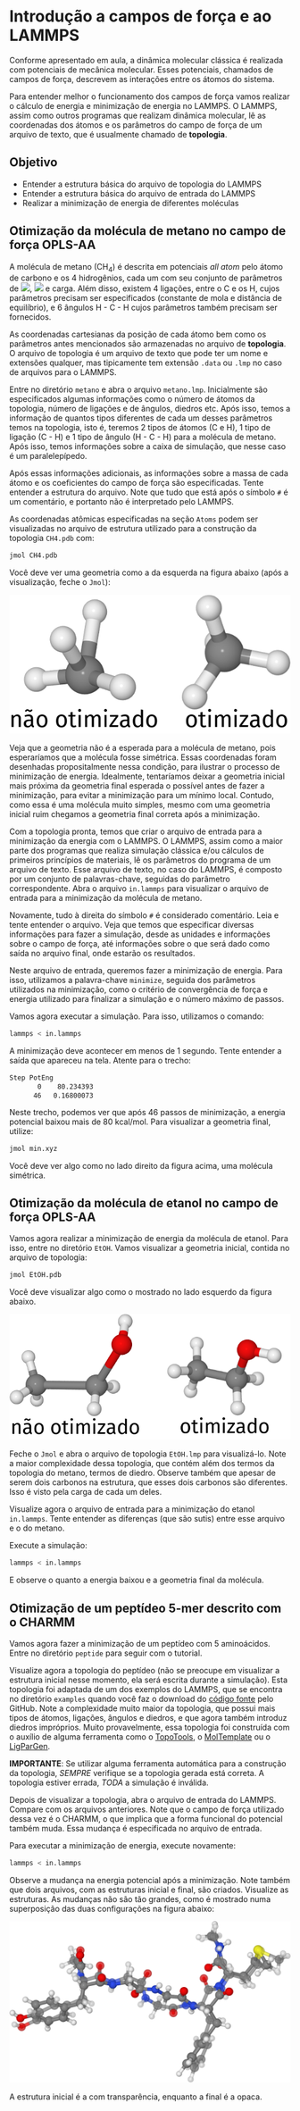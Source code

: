 # Introdução a campos de força e ao LAMMPS

Conforme apresentado em aula, a dinâmica molecular clássica é realizada com potenciais de mecânica molecular.
Esses potenciais, chamados de campos de força, descrevem as interações entre os átomos do sistema.

Para entender melhor o funcionamento dos campos de força vamos realizar o cálculo de energia e minimização de energia no LAMMPS.
O LAMMPS, assim como outros programas que realizam dinâmica molecular, lê as coordenadas dos átomos e os parâmetros do campo de força de um arquivo de texto, que é usualmente chamado de **topologia**.

## Objetivo

- Entender a estrutura básica do arquivo de topologia do LAMMPS
- Entender a estrutura básica do arquivo de entrada do LAMMPS
- Realizar a minimização de energia de diferentes moléculas

## Otimização da molécula de metano no campo de força OPLS-AA

A molécula de metano (CH<sub>4</sub>) é descrita em potenciais *all atom* pelo átomo de carbono e os 4 hidrogênios, cada um com seu conjunto de parâmetros de <img src="https://render.githubusercontent.com/render/math?math=%5Cepsilon">, <img src="https://render.githubusercontent.com/render/math?math=%5Csigma"> e carga.
Além disso, existem 4 ligações, entre o C e os H, cujos parâmetros precisam ser especificados (constante de mola e distância de equilíbrio), e 6 ângulos H - C - H cujos parâmetros também precisam ser fornecidos.

As coordenadas cartesianas da posição de cada átomo bem como os parâmetros antes mencionados são armazenadas no arquivo de **topologia**.
O arquivo de topologia é um arquivo de texto que pode ter um nome e extensões qualquer, mas tipicamente tem extensão `.data` ou `.lmp` no caso de arquivos para o LAMMPS.

Entre no diretório `metano` e abra o arquivo `metano.lmp`.
Inicialmente são especificados algumas informações como o número de átomos da topologia, número de ligações e de ângulos, diedros etc.
Após isso, temos a informação de quantos tipos diferentes de cada um desses parâmetros temos na topologia, isto é, teremos 2 tipos de átomos (C e H), 1 tipo de ligação (C - H) e 1 tipo de ângulo (H - C - H) para a molécula de metano.
Após isso, temos informações sobre a caixa de simulação, que nesse caso é um paralelepípedo.

Após essas informações adicionais, as informações sobre a massa de cada átomo e os coeficientes do campo de força são especificadas.
Tente entender a estrutura do arquivo.
Note que tudo que está após o símbolo `#` é um comentário, e portanto não é interpretado pelo LAMMPS.

As coordenadas atômicas especificadas na seção `Atoms` podem ser visualizadas no arquivo de estrutura utilizado para a construção da topologia `CH4.pdb` com:

```bash
jmol CH4.pdb
```

Você deve ver uma geometria como a da esquerda na figura abaixo (após a visualização, feche o `Jmol`):

![metano](imgs/metano_comb.png)

Veja que a geometria não é a esperada para a molécula de metano, pois esperaríamos que a molécula fosse simétrica.
Essas coordenadas foram desenhadas propositalmente nessa condição, para ilustrar o processo de minimização de energia.
Idealmente, tentaríamos deixar a geometria inicial mais próxima da geometria final esperada o possível antes de fazer a minimização, para evitar a minimização para um mínimo local.
Contudo, como essa é uma molécula muito simples, mesmo com uma geometria inicial ruim chegamos a geometria final correta após a minimização.

Com a topologia pronta, temos que criar o arquivo de entrada para a minimização da energia com o LAMMPS.
O LAMMPS, assim como a maior parte dos programas que realiza simulação clássica e/ou cálculos de primeiros princípios de materiais, lê os parâmetros do programa de um arquivo de texto.
Esse arquivo de texto, no caso do LAMMPS, é composto por um conjunto de palavras-chave, seguidas do parâmetro correspondente.
Abra o arquivo `in.lammps` para visualizar o arquivo de entrada para a minimização da molécula de metano.

Novamente, tudo à direita do símbolo `#` é considerado comentário.
Leia e tente entender o arquivo.
Veja que temos que especificar diversas informações para fazer a simulação, desde as unidades e informações sobre o campo de força, até informações sobre o que será dado como saída no arquivo final, onde estarão os resultados.

Neste arquivo de entrada, queremos fazer a minimização de energia.
Para isso, utilizamos a palavra-chave `minimize`, seguida dos parâmetros utilizados na minimização, como o critério de convergência de força e energia utilizado para finalizar a simulação e o número máximo de passos.

Vamos agora executar a simulação.
Para isso, utilizamos o comando:

```bash
lammps < in.lammps
```

A minimização deve acontecer em menos de 1 segundo.
Tente entender a saída que apareceu na tela.
Atente para o trecho:

```
Step PotEng 
       0    80.234393 
      46   0.16800073 
```

Neste trecho, podemos ver que após 46 passos de minimização, a energia potencial baixou mais de 80 kcal/mol.
Para visualizar a geometria final, utilize:

```bash
jmol min.xyz
```

Você deve ver algo como no lado direito da figura acima, uma molécula simétrica.


## Otimização da molécula de etanol no campo de força OPLS-AA

Vamos agora realizar a minimização de energia da molécula de etanol.
Para isso, entre no diretório `EtOH`.
Vamos visualizar a geometria inicial, contida no arquivo de topologia:

```bash
jmol EtOH.pdb
```

Você deve visualizar algo como o mostrado no lado esquerdo da figura abaixo.

![etanol](imgs/EtOH_comb.png)

Feche o `Jmol` e abra o arquivo de topologia `EtOH.lmp` para visualizá-lo.
Note a maior complexidade dessa topologia, que contém além dos termos da topologia do metano, termos de diedro.
Observe também que apesar de serem dois carbonos na estrutura, que esses dois carbonos são diferentes.
Isso é visto pela carga de cada um deles.

Visualize agora o arquivo de entrada para a minimização do etanol `in.lammps`.
Tente entender as diferenças (que são sutis) entre esse arquivo e o do metano.

Execute a simulação:

```bash
lammps < in.lammps
```

E observe o quanto a energia baixou e a geometria final da molécula.


## Otimização de um peptídeo 5-mer descrito com o CHARMM

Vamos agora fazer a minimização de um peptídeo com 5 aminoácidos.
Entre no diretório `peptide` para seguir com o tutorial.

Visualize agora a topologia do peptídeo (não se preocupe em visualizar a estrutura inicial nesse momento, ela será escrita durante a simulação).
Esta topologia foi adaptada de um dos exemplos do LAMMPS, que se encontra no diretório `examples` quando você faz o download do [código fonte](https://github.com/lammps/lammps) pelo GitHub.
Note a complexidade muito maior da topologia, que possui mais tipos de átomos, ligações, ângulos e diedros, e que agora também introduz diedros impróprios.
Muito provavelmente, essa topologia foi construída com o auxílio de alguma ferramenta como o [TopoTools](https://sites.google.com/site/akohlmey/software/topotools), o [MolTemplate](http://www.moltemplate.org/) ou o [LigParGen](http://zarbi.chem.yale.edu/ligpargen/).

**IMPORTANTE**: Se utilizar alguma ferramenta automática para a construção da topologia, *SEMPRE* verifique se a topologia gerada está correta. A topologia estiver errada, *TODA* a simulação é inválida.

Depois de visualizar a topologia, abra o arquivo de entrada do LAMMPS.
Compare com os arquivos anteriores.
Note que o campo de força utilizado dessa vez é o CHARMM, o que implica que a forma funcional do potencial também muda.
Essa mudança é especificada no arquivo de entrada.

Para executar a minimização de energia, execute novamente:

```bash
lammps < in.lammps
```
Observe a mudança na energia potencial após a minimização.
Note também que dois arquivos, com as estruturas inicial e final, são criados.
Visualize as estruturas.
As mudanças não são tão grandes, como é mostrado numa superposição das duas configurações na figura abaixo:

![peptideo](imgs/peptide.png)

A estrutura inicial é a com transparência, enquanto a final é a opaca.
